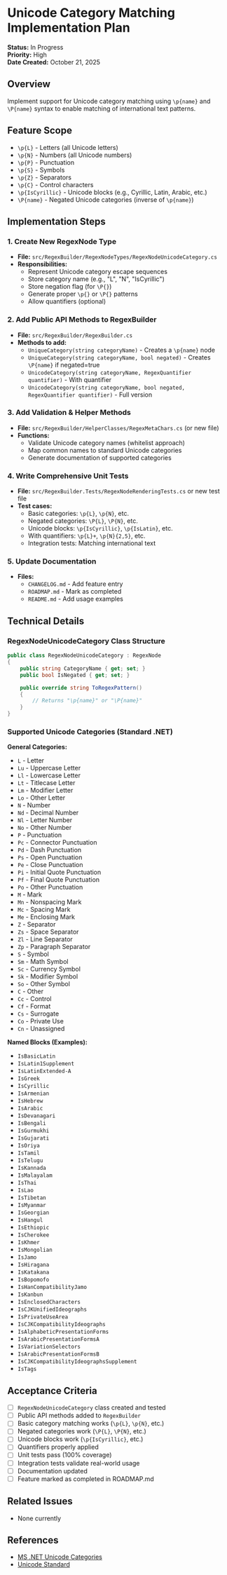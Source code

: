 # Unicode Category Matching Implementation Plan

**Status:** In Progress  
**Priority:** High  
**Date Created:** October 21, 2025

## Overview

Implement support for Unicode category matching using `\p{name}` and `\P{name}` syntax to enable matching of international text patterns.

## Feature Scope

- `\p{L}` - Letters (all Unicode letters)
- `\p{N}` - Numbers (all Unicode numbers)
- `\p{P}` - Punctuation
- `\p{S}` - Symbols
- `\p{Z}` - Separators
- `\p{C}` - Control characters
- `\p{IsCyrillic}` - Unicode blocks (e.g., Cyrillic, Latin, Arabic, etc.)
- `\P{name}` - Negated Unicode categories (inverse of `\p{name}`)

## Implementation Steps

### 1. Create New RegexNode Type

- **File:** `src/RegexBuilder/RegexNodeTypes/RegexNodeUnicodeCategory.cs`
- **Responsibilities:**
  - Represent Unicode category escape sequences
  - Store category name (e.g., "L", "N", "IsCyrillic")
  - Store negation flag (for `\P{}`)
  - Generate proper `\p{}` or `\P{}` patterns
  - Allow quantifiers (optional)

### 2. Add Public API Methods to RegexBuilder

- **File:** `src/RegexBuilder/RegexBuilder.cs`
- **Methods to add:**
  - `UniqueCategory(string categoryName)` - Creates a `\p{name}` node
  - `UniqueCategory(string categoryName, bool negated)` - Creates `\P{name}` if negated=true
  - `UnicodeCategory(string categoryName, RegexQuantifier quantifier)` - With quantifier
  - `UnicodeCategory(string categoryName, bool negated, RegexQuantifier quantifier)` - Full version

### 3. Add Validation & Helper Methods

- **File:** `src/RegexBuilder/HelperClasses/RegexMetaChars.cs` (or new file)
- **Functions:**
  - Validate Unicode category names (whitelist approach)
  - Map common names to standard Unicode categories
  - Generate documentation of supported categories

### 4. Write Comprehensive Unit Tests

- **File:** `src/RegexBuilder.Tests/RegexNodeRenderingTests.cs` or new test file
- **Test cases:**
  - Basic categories: `\p{L}`, `\p{N}`, etc.
  - Negated categories: `\P{L}`, `\P{N}`, etc.
  - Unicode blocks: `\p{IsCyrillic}`, `\p{IsLatin}`, etc.
  - With quantifiers: `\p{L}+`, `\p{N}{2,5}`, etc.
  - Integration tests: Matching international text

### 5. Update Documentation

- **Files:**
  - `CHANGELOG.md` - Add feature entry
  - `ROADMAP.md` - Mark as completed
  - `README.md` - Add usage examples

## Technical Details

### RegexNodeUnicodeCategory Class Structure

```csharp
public class RegexNodeUnicodeCategory : RegexNode
{
    public string CategoryName { get; set; }
    public bool IsNegated { get; set; }

    public override string ToRegexPattern()
    {
        // Returns "\p{name}" or "\P{name}"
    }
}
```

### Supported Unicode Categories (Standard .NET)

**General Categories:**

- `L` - Letter
- `Lu` - Uppercase Letter
- `Ll` - Lowercase Letter
- `Lt` - Titlecase Letter
- `Lm` - Modifier Letter
- `Lo` - Other Letter
- `N` - Number
- `Nd` - Decimal Number
- `Nl` - Letter Number
- `No` - Other Number
- `P` - Punctuation
- `Pc` - Connector Punctuation
- `Pd` - Dash Punctuation
- `Ps` - Open Punctuation
- `Pe` - Close Punctuation
- `Pi` - Initial Quote Punctuation
- `Pf` - Final Quote Punctuation
- `Po` - Other Punctuation
- `M` - Mark
- `Mn` - Nonspacing Mark
- `Mc` - Spacing Mark
- `Me` - Enclosing Mark
- `Z` - Separator
- `Zs` - Space Separator
- `Zl` - Line Separator
- `Zp` - Paragraph Separator
- `S` - Symbol
- `Sm` - Math Symbol
- `Sc` - Currency Symbol
- `Sk` - Modifier Symbol
- `So` - Other Symbol
- `C` - Other
- `Cc` - Control
- `Cf` - Format
- `Cs` - Surrogate
- `Co` - Private Use
- `Cn` - Unassigned

**Named Blocks (Examples):**

- `IsBasicLatin`
- `IsLatin1Supplement`
- `IsLatinExtended-A`
- `IsGreek`
- `IsCyrillic`
- `IsArmenian`
- `IsHebrew`
- `IsArabic`
- `IsDevanagari`
- `IsBengali`
- `IsGurmukhi`
- `IsGujarati`
- `IsOriya`
- `IsTamil`
- `IsTelugu`
- `IsKannada`
- `IsMalayalam`
- `IsThai`
- `IsLao`
- `IsTibetan`
- `IsMyanmar`
- `IsGeorgian`
- `IsHangul`
- `IsEthiopic`
- `IsCherokee`
- `IsKhmer`
- `IsMongolian`
- `IsJamo`
- `IsHiragana`
- `IsKatakana`
- `IsBopomofo`
- `IsHanCompatibilityJamo`
- `IsKanbun`
- `IsEnclosedCharacters`
- `IsCJKUnifiedIdeographs`
- `IsPrivateUseArea`
- `IsCJKCompatibilityIdeographs`
- `IsAlphabeticPresentationForms`
- `IsArabicPresentationFormsA`
- `IsVariationSelectors`
- `IsArabicPresentationFormsB`
- `IsCJKCompatibilityIdeographsSupplement`
- `IsTags`

## Acceptance Criteria

- [ ] `RegexNodeUnicodeCategory` class created and tested
- [ ] Public API methods added to `RegexBuilder`
- [ ] Basic category matching works (`\p{L}`, `\p{N}`, etc.)
- [ ] Negated categories work (`\P{L}`, `\P{N}`, etc.)
- [ ] Unicode blocks work (`\p{IsCyrillic}`, etc.)
- [ ] Quantifiers properly applied
- [ ] Unit tests pass (100% coverage)
- [ ] Integration tests validate real-world usage
- [ ] Documentation updated
- [ ] Feature marked as completed in ROADMAP.md

## Related Issues

- None currently

## References

- [MS .NET Unicode Categories](https://learn.microsoft.com/en-us/dotnet/standard/base-types/character-classes-in-regular-expressions#SupportsUnicodeCategories)
- [Unicode Standard](https://unicode.org/)
